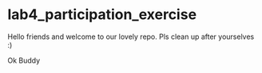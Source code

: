# lab4_participation_exercise
Hello friends and welcome to our lovely repo. Pls clean up after yourselves :)


Ok Buddy
